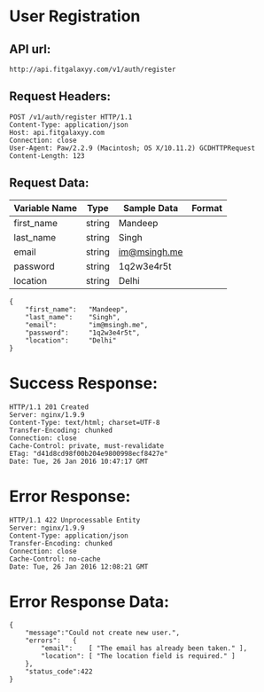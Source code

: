 # User Registration


## API url:
   
    http://api.fitgalaxyy.com/v1/auth/register


## Request Headers:

    POST /v1/auth/register HTTP/1.1
    Content-Type: application/json
    Host: api.fitgalaxyy.com
    Connection: close
    User-Agent: Paw/2.2.9 (Macintosh; OS X/10.11.2) GCDHTTPRequest
    Content-Length: 123


## Request Data:

|Variable Name| Type | Sample Data | Format |
|-----|----|-----|----|
|first_name|string|Mandeep||
|last_name|string|Singh||
|email|string|im@msingh.me||
|password|string|1q2w3e4r5t||
|location|string|Delhi||

    {
        "first_name":   "Mandeep",
        "last_name":    "Singh",
        "email":        "im@msingh.me",
        "password":     "1q2w3e4r5t",
        "location":     "Delhi"
    }


Success Response:
========================================

    HTTP/1.1 201 Created
    Server: nginx/1.9.9
    Content-Type: text/html; charset=UTF-8
    Transfer-Encoding: chunked
    Connection: close
    Cache-Control: private, must-revalidate
    ETag: "d41d8cd98f00b204e9800998ecf8427e"
    Date: Tue, 26 Jan 2016 10:47:17 GMT


Error Response:
========================================

    HTTP/1.1 422 Unprocessable Entity
    Server: nginx/1.9.9
    Content-Type: application/json
    Transfer-Encoding: chunked
    Connection: close
    Cache-Control: no-cache
    Date: Tue, 26 Jan 2016 12:08:21 GMT


Error Response Data:
========================================

    {
        "message":"Could not create new user.",
        "errors":   {
            "email":    [ "The email has already been taken." ],
            "location": [ "The location field is required." ]
        },
        "status_code":422
    }

